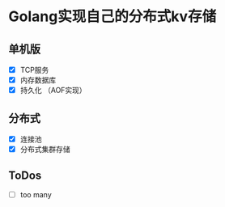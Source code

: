 # Golang实现自己的分布式kv存储

## 单机版
- [x] TCP服务
- [x] 内存数据库
- [x] 持久化 （AOF实现）

## 分布式
- [x] 连接池
- [x] 分布式集群存储

## ToDos
- [ ] too many